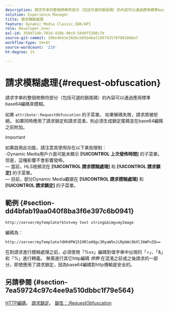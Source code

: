 ```yaml
---
description: 請求字串的整個修飾符部分（包括可選的鎖尾碼）的內容可以通過應用標準base64編碼來模糊。
solution: Experience Manager
title: 請求模糊處理
feature: Dynamic Media Classic,SDK/API
role: Developer,User
exl-id: 358d714b-703d-418b-90c0-5940f5388c7d
source-git-commit: 206e4643e3926cb85b4be2189743578f88180be7
workflow-type: tm+mt
source-wordcount: '219'
ht-degree: 1%

---
```


# 請求模糊處理{#request-obfuscation}

請求字串的整個修飾符部分（包括可選的鎖尾碼）的內容可以通過應用標準base64編碼來模糊。

如果 `attribute::RequestObfuscation` 的子菜單。 如果解碼失敗，請求將被拒絕。 如果同時應用了請求鎖定和請求混淆，則必須生成鎖定尾碼並在base64編碼之前附加。

>[!IMPORTANT]
>
>如果啟用此功能，請注意其使用存在以下某些限制：<br>-Dynamic Media用戶介面可能未顯示 **[!UICONTROL 上次發佈時間]** 的子菜單。 但是，這種影響不會影響發佈。<br> — 當前，HLS視頻流在 **[!UICONTROL 請求模糊處理]** 和 **[!UICONTROL 請求鎖定]** 的子菜單。<br> — 目前，部分Dynamic Media觀眾在 **[!UICONTROL 請求模糊處理]** 和 **[!UICONTROL 請求鎖定]** 的子菜單。

## 範例 {#section-dd4bfab19aa040f8ba3f6e397c6b0941}

`http://server/myTemplate?$txt=my text string&$img=myImage`

編碼為：

`http://server/myTemplate?dHh0PW15IHRleHQgc3RyaW5nJiRpbWc9bXlJbWFnZQ==`

在對請求進行模糊處理之前，必須使用「%xx」編碼對值字串中出現的「=」、「&amp;」和「%」進行轉義。 無需進行其它http編碼 *修飾* 在混淆之前或之後請求的一部分，即使應用了請求鎖定，因為base64編碼對http傳輸是安全的。

## 另請參閱 {#section-7ea59724c97c4ee9a510dbbc1f79e564}

[HTTP編碼](../../../../../is-api/http-ref/image-serving-api-ref/c-http-protocol-reference/c-syntax-and-features/r-http-encoding.md#reference-bb34dd13f316462695448acfa8f92df7)。 [請求鎖定](../../../../../is-api/http-ref/image-serving-api-ref/c-http-protocol-reference/c-syntax-and-features/r-request-locking.md#reference-4177193d20774daab0dbf206a927844c)。 [屬性：:RequestObfuscation](../../../../../is-api/image-catalog/image-serving-api-ref/c-image-catalog-reference/c-attributes-reference/r-requestobfuscation.md#reference-730a3330253343f893419ebd52baf0bd)
